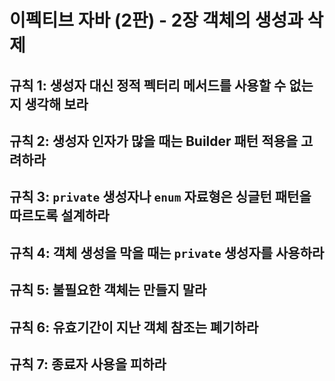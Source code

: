 # 이펙티브 자바 (2판) - 2장 객체의 생성과 삭제

## 규칙 1: 생성자 대신 정적 펙터리 메서드를 사용할 수 없는지 생각해 보라


## 규칙 2: 생성자 인자가 많을 때는 Builder 패턴 적용을 고려하라


## 규칙 3: `private` 생성자나 `enum` 자료형은 싱글턴 패턴을 따르도록 설계하라


## 규칙 4: 객체 생성을 막을 때는 `private` 생성자를 사용하라


## 규칙 5: 불필요한 객체는 만들지 말라


## 규칙 6: 유효기간이 지난 객체 참조는 폐기하라


## 규칙 7: 종료자 사용을 피하라


